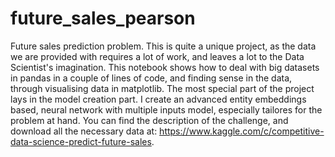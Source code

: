 # future_sales_pearson

Future sales prediction problem. This is quite a unique project, as the data we are provided with requires a lot of work, and leaves a lot to the Data Scientist's imagination.
This notebook shows how to deal with big datasets in pandas in a couple of lines of code, and finding sense in the data, through visualising data in matplotlib.
The most special part of the project lays in the model creation part. I create an advanced entity embeddings based, neural network with multiple inputs model, especially tailores for the problem at hand.
You can find the description of the challenge, and download all the necessary data at: https://www.kaggle.com/c/competitive-data-science-predict-future-sales.
